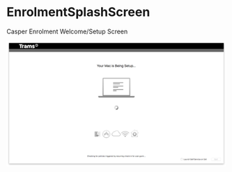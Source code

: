 # EnrolmentSplashScreen
Casper Enrolment Welcome/Setup Screen

![alt tag](https://raw.githubusercontent.com/gavinpardoe/EnrolmentSplashScreen/master/EnrolmentSplash.png)
